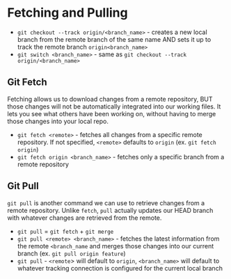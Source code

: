 # Fetching and Pulling

- `git checkout --track origin/<branch_name>` - creates a new local branch from the remote branch of the same name
  AND sets it up to track the remote branch `origin<branch_name>`
- `git switch <branch_name>` - same as `git checkout --track origin/<branch_name>`

## Git Fetch

Fetching allows us to download changes from a remote repository, BUT those changes will not be automatically integrated
into our working files. It lets you see what others have been working on, without having to merge those changes into your
local repo.

- `git fetch <remote>` - fetches all changes from a specific remote repository. If not specified, `<remote>` defaults to `origin` (ex. `git fetch origin`)
- `git fetch origin <branch_name>` - fetches only a specific branch from a remote repository

## Git Pull

`git pull` is another command we can use to retrieve changes from a remote repository. Unlike `fetch`, `pull` actually updates our HEAD branch with whatever changes are retrieved from the remote.

- `git pull` = `git fetch` + `git merge`
- `git pull <remote> <branch_name>` - fetches the latest information from the remote `<branch_name` and merges those changes into our current branch (ex. `git pull origin feature`)
- `git pull` - `<remote`> will default to `origin`, `<branch_name>` will default to whatever tracking connection is configured for the current local branch
